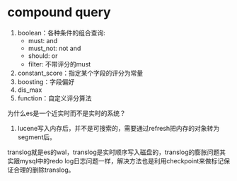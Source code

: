 # compound query

1. boolean：各种条件的组合查询:
   - must: and
   - must_not: not and
   - should: or
   - filter: 不带评分的must
2. constant_score：指定某个字段的评分为常量
3. boosting：字段偏好
4. dis_max
5. function：自定义评分算法


为什么es是一个近实时而不是实时的系统？
1. lucene写入内存后，并不是可搜索的，需要通过refresh把内存的对象转为segment后。

translog就是es的wal，translog是实时顺序写入磁盘的，translog的膨胀问题其实跟mysql中的redo log日志问题一样，解决方法也是利用checkpoint来做标记保证合理的删除translog。





